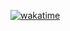 [![wakatime](https://wakatime.com/badge/user/3266adf6-aecf-48b2-b829-18a12a60e49d/project/32de2288-e475-4f39-b8b7-0c8c7846df05.svg)](https://wakatime.com/badge/user/3266adf6-aecf-48b2-b829-18a12a60e49d/project/32de2288-e475-4f39-b8b7-0c8c7846df05)

